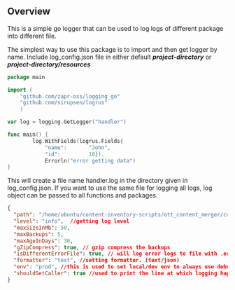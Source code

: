 ## Overview

This is a simple go logger that can be used to log logs of different package into different file. 

The simplest way to use this package is to import and then get logger by name. Include log_config.json file in either default **_project-directory_** or **_project-directory/resources_**
```go
package main

import (
	"github.com/zapr-oss/logging_go"
	"github.com/sirupsen/logrus"
	)

var log = logging.GetLogger("handler")

func main() {
        log.WithFields(logrus.Fields{
            "name":       "John",
            "id":         10}).
            Errorln("error getting data")
}
```

This will create a file name handler.log in the directory given in log_config.json. 
If you want to use the same file for logging all logs, log object can be passed to all functions and packages.

```json
{
  "path": "/home/ubuntu/content-inventory-scripts/ott_content_merger/content_merger/logs/",
  "level": "info",  //getting log level
  "maxSizeInMb": 50,
  "maxBackups": 5,
  "maxAgeInDays": 30,
  "gZipCompress": true, // gzip compress the backups
  "isDifferentErrorFile": true, // will log error logs to file with .err extention
  "formatter": "text", //setting formatter. (text/json)
  "env": "prod", //this is used to set local/dev env to always use debug logs.
  "shouldSetCaller": true //used to print the line at which logging happened
}
```